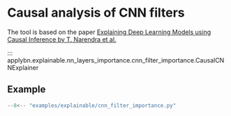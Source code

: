 # Causal analysis of CNN filters

The tool is based on the paper [Explaining Deep Learning Models using Causal Inference by T. Narendra et al.](https://arxiv.org/pdf/1811.04376)

::: applybn.explainable.nn_layers_importance.cnn_filter_importance.CausalCNNExplainer

## Example

``` py title="examples/explainable/cnn_filter_importance.py"
--8<-- "examples/explainable/cnn_filter_importance.py"
```
